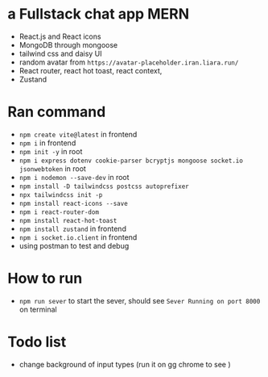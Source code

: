 # a Fullstack chat app MERN
- React.js and React icons
- MongoDB through mongoose
- tailwind css and daisy UI
- random avatar from `https://avatar-placeholder.iran.liara.run/`
- React router, react hot toast, react context, 
- Zustand
# Ran command
- `npm create vite@latest` in frontend
- `npm i` in frontend
- `npm init -y` in root
- `npm i express dotenv cookie-parser bcryptjs mongoose socket.io jsonwebtoken` in root
- `npm i nodemon --save-dev` in root
- `npm install -D tailwindcss postcss autoprefixer`
- `npx tailwindcss init -p`
- `npm install react-icons --save`
- `npm i react-router-dom`
- `npm install react-hot-toast`
- `npm install zustand` in frontend
- `npm i socket.io.client` in frontend
- using postman to test and debug
# How to run
- `npm run sever` to start the sever, should see `Sever Running on port 8000` on terminal
# Todo list
- change background of input types (run it on gg chrome to see )